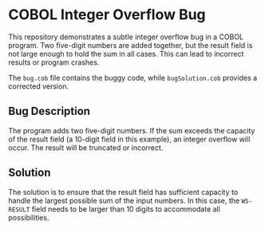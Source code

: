 # COBOL Integer Overflow Bug

This repository demonstrates a subtle integer overflow bug in a COBOL program.  Two five-digit numbers are added together, but the result field is not large enough to hold the sum in all cases. This can lead to incorrect results or program crashes.

The `bug.cob` file contains the buggy code, while `bugSolution.cob` provides a corrected version.

## Bug Description
The program adds two five-digit numbers.  If the sum exceeds the capacity of the result field (a 10-digit field in this example), an integer overflow will occur.  The result will be truncated or incorrect.

## Solution
The solution is to ensure that the result field has sufficient capacity to handle the largest possible sum of the input numbers. In this case, the `WS-RESULT` field needs to be larger than 10 digits to accommodate all possibilities.